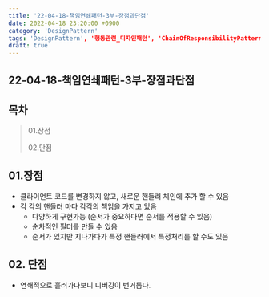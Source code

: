 ```yaml
---
title: '22-04-18-책임연쇄패턴-3부-장점과단점'
date: 2022-04-18 23:20:00 +0900
category: 'DesignPattern'
tags: 'DesignPattern', '행동관련_디자인패턴', 'ChainOfResponsibilityPattern', '장점과단점'
draft: true
---
```


## 22-04-18-책임연쇄패턴-3부-장점과단점

## 목차

> 01.장점
>
> 02.단점

## 01.장점

- 클라이언트 코드를 변경하지 않고, 새로운 핸들러 체인에 추가 할 수 있음
- 각 각의 핸들러 마다 각각의 책임을 가지고 있음
  - 다양하게 구현가능 (순서가 중요하다면 순서를 적용할 수 있음)
  - 순차적인 필터를 만들 수 있음
  - 순서가 있지만 지나가다가 특정 핸들러에서 특정처리를 할 수도 있음

## 02. 단점

- 연쇄적으로 흘러가다보니 디버깅이 번거롭다.